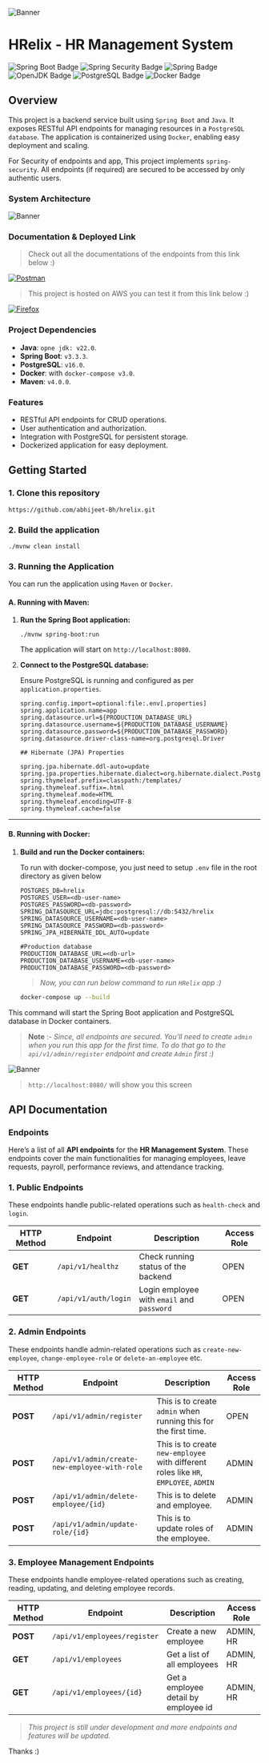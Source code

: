 ![Banner](docs/assets/HRelix-banner.png)

# HRelix - HR Management System

![Spring Boot Badge](https://img.shields.io/badge/Spring%20Boot-6DB33F?logo=springboot&logoColor=fff&style=flat-square)
![Spring Security Badge](https://img.shields.io/badge/Spring%20Security-6DB33F?logo=springsecurity&logoColor=fff&style=flat-square)
![Spring Badge](https://img.shields.io/badge/Spring-6DB33F?logo=spring&logoColor=fff&style=flat-square)
![OpenJDK Badge](https://img.shields.io/badge/OpenJDK-000?logo=openjdk&logoColor=fff&style=flat-square)
![PostgreSQL Badge](https://img.shields.io/badge/PostgreSQL-4169E1?logo=postgresql&logoColor=fff&style=flat-square)
![Docker Badge](https://img.shields.io/badge/Docker-2496ED?logo=docker&logoColor=fff&style=flat-square)

## Overview

This project is a backend service built using `Spring Boot` and `Java`. It exposes RESTful API endpoints for managing
resources in a `PostgreSQL database`. The application is containerized using `Docker`, enabling easy deployment and
scaling.

For Security of endpoints and app, This project implements `spring-security`. All endpoints (if required) are secured to
be accessed by only authentic users.

### System Architecture

![Banner](docs/assets/hrelix-arch.png)

### Documentation & Deployed Link

> Check out all the documentations of the endpoints from this link below :)

[![Postman](https://img.shields.io/badge/Postman-FF6C37?style=for-the-badge&logo=postman&logoColor=white)](https://documenter.getpostman.com/view/38347451/2sAXqy4fXM)

> This project is hosted on AWS you can test it from this link below :)

[![Firefox](https://img.shields.io/badge/Firefox-FF7139?style=for-the-badge&logo=Firefox-Browser&logoColor=white)](http://35.154.121.96:8080/)

### Project Dependencies

- **Java**: `opne jdk: v22.0`.
- **Spring Boot**: `v3.3.3`.
- **PostgreSQL**: `v16.0`.
- **Docker**: with `docker-compose v3.0`.
- **Maven**: `v4.0.0`.

### Features

- RESTful API endpoints for CRUD operations.
- User authentication and authorization.
- Integration with PostgreSQL for persistent storage.
- Dockerized application for easy deployment.

## Getting Started

### 1. Clone this repository

```shell
https://github.com/abhijeet-Bh/hrelix.git
```

### 2. Build the application

   ```shell
   ./mvnw clean install
   ```

### 3. Running the Application

You can run the application using `Maven` or `Docker`.

#### A. Running with Maven:

1. **Run the Spring Boot application:**

   ```shell
   ./mvnw spring-boot:run
   ```

   The application will start on `http://localhost:8080`.


2. **Connect to the PostgreSQL database:**

   Ensure PostgreSQL is running and configured as per `application.properties`.

   ```.properties
   spring.config.import=optional:file:.env[.properties]
   spring.application.name=app
   spring.datasource.url=${PRODUCTION_DATABASE_URL}
   spring.datasource.username=${PRODUCTION_DATABASE_USERNAME}
   spring.datasource.password=${PRODUCTION_DATABASE_PASSWORD}
   spring.datasource.driver-class-name=org.postgresql.Driver
   
   ## Hibernate (JPA) Properties
   
   spring.jpa.hibernate.ddl-auto=update
   spring.jpa.properties.hibernate.dialect=org.hibernate.dialect.PostgreSQLDialect
   spring.thymeleaf.prefix=classpath:/templates/
   spring.thymeleaf.suffix=.html
   spring.thymeleaf.mode=HTML
   spring.thymeleaf.encoding=UTF-8
   spring.thymeleaf.cache=false
   ```

---

#### B. Running with Docker:

1. **Build and run the Docker containers:**

   To run with docker-compose, you just need to setup `.env` file in the root directory as given below

   ```.env
   POSTGRES_DB=hrelix
   POSTGRES_USER=<db-user-name>
   POSTGRES_PASSWORD=<db-password>
   SPRING_DATASOURCE_URL=jdbc:postgresql://db:5432/hrelix
   SPRING_DATASOURCE_USERNAME=<db-user-name>
   SPRING_DATASOURCE_PASSWORD=<db-password>
   SPRING_JPA_HIBERNATE_DDL_AUTO=update
   
   #Production database
   PRODUCTION_DATABASE_URL=<db-url>
   PRODUCTION_DATABASE_USERNAME=<db-user-name>
   PRODUCTION_DATABASE_PASSWORD=<db-password>
   ```

   > *Now, you can run below command to run `HRelix` app :)*

   ```bash
   docker-compose up --build
   ```

This command will start the Spring Boot application and PostgreSQL database in Docker containers.

> **Note** :- *Since, all endpoints are secured. You'll need to create `admin` when you run this app for the first time.
To do that go to the `api/v1/admin/register` endpoint and create `Admin` first :)*

![Banner](docs/assets/home-screen.png)
> `http://localhost:8080/` will show you this screen

## API Documentation

### Endpoints

Here’s a list of all **API endpoints** for the **HR Management System**. These endpoints cover the main functionalities
for managing employees, leave requests, payroll, performance reviews, and attendance tracking.

### **1. Public Endpoints**

These endpoints handle public-related operations such as `health-check` and `login`.

| HTTP Method | Endpoint             | Description                                | Access Role |
|-------------|----------------------|--------------------------------------------|-------------|
| **GET**     | `/api/v1/healthz`    | Check running status of the backend        | OPEN        |
| **GET**     | `/api/v1/auth/login` | Login employee with `email` and `password` | OPEN        |

### **2. Admin Endpoints**

These endpoints handle admin-related operations such as `create-new-employee`, `change-employee-role` or
`delete-an-employee` etc.

| HTTP Method | Endpoint                                      | Description                                                                           | Access Role |
|-------------|-----------------------------------------------|---------------------------------------------------------------------------------------|-------------|
| **POST**    | `/api/v1/admin/register`                      | This is to create `admin` when running this for the first time.                       | OPEN        |
| **POST**    | `/api/v1/admin/create-new-employee-with-role` | This is to create `new-employee` with different roles  like `HR`, `EMPLOYEE`, `ADMIN` | ADMIN       |
| **POST**    | `/api/v1/admin/delete-employee/{id}`          | This is to delete and employee.                                                       | ADMIN       |
| **POST**    | `/api/v1/admin/update-role/{id}`              | This is to update roles of the employee.                                              | ADMIN       |

### **3. Employee Management Endpoints**

These endpoints handle employee-related operations such as creating, reading, updating, and deleting employee records.

| HTTP Method | Endpoint                     | Description                          | Access Role |
|-------------|------------------------------|--------------------------------------|-------------|
| **POST**    | `/api/v1/employees/register` | Create a new employee                | ADMIN, HR   |
| **GET**     | `/api/v1/employees`          | Get a list of all employees          | ADMIN, HR   |
| **GET**     | `/api/v1/employees/{id}`     | Get a employee detail by employee id | ADMIN, HR   |

> *This project is still under development and more endpoints and features will be updated.*

Thanks :)